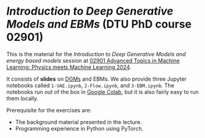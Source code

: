 # *Introduction to Deep Generative Models and EBMs* (DTU PhD course 02901)

This is the material for the *Introduction to Deep Generative Models and energy based models* session at [02901 Advanced Topics in Machine Learning: Physics meets Machine Learning 2024](http://www2.imm.dtu.dk/courses/02901).

It consists of **slides** on [DGMs](https://drive.google.com/file/d/1Ee4i7L6wAAo3kOPisZmVXoKfdnFcJaw-/view?usp=sharing) and EBMs. We also provide three Jupyter notebooks called `1-VAE.ipynb`, `2-Flow.ipynb`, and `3-EBM.ipynb`. The notebooks run out of the box in [Google Colab](https://colab.research.google.com), but it is also fairly easy to run them locally.

Prerequisite for the exercises are:
* The background material presented in the lecture.
* Programming experience in Python using PyTorch.
